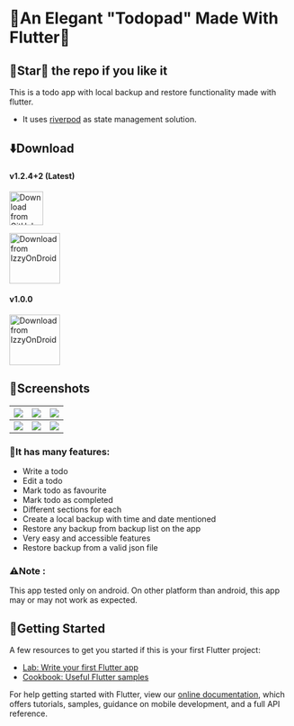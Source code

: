 # 💙An Elegant "Todopad" Made With Flutter💙
## 🌟Star🌟 the repo if you like it
This is a todo app with local backup and restore functionality made with flutter.

- It uses [riverpod](https://riverpod.dev/) as state management solution.

## ⬇️Download
#### v1.2.4+2 (Latest)
[<img src="https://img.shields.io/badge/GitHub-181717?logo=github&logoColor=white" alt="Download from GitHub" height="60">](https://github.com/TheAlphaApp/flutter_riverpod_todo_app/releases/)

[<img src="https://gitlab.com/IzzyOnDroid/repo/-/raw/master/assets/IzzyOnDroid.png" alt="Download from IzzyOnDroid" height="90">](https://apt.izzysoft.de/fdroid/index/apk/com.example.flutter_riverpod_todo_app)

#### v1.0.0
[<img src="https://play.google.com/intl/en_us/badges/images/generic/en_badge_web_generic.png" alt="Download from IzzyOnDroid" height="90">](https://play.google.com/store/apps/details?id=com.appdexon.todopad)
## 📱Screenshots

![](https://github.com/TheAlphaApp/flutter_riverpod_todo_app/blob/main/screenshots/Frame%20-%201.png?raw=true)|![](https://github.com/TheAlphaApp/flutter_riverpod_todo_app/blob/main/screenshots/Frame%20-%202.png?raw=true)|![](https://github.com/TheAlphaApp/flutter_riverpod_todo_app/blob/main/screenshots/Frame%20-%203.png?raw=true)
:-------------------------:|:-------------------------:|:---------------------:
![](https://github.com/TheAlphaApp/flutter_riverpod_todo_app/blob/main/screenshots/Frame%20-%204.png?raw=true)|![](https://github.com/TheAlphaApp/flutter_riverpod_todo_app/blob/main/screenshots/Frame%20-%205.png?raw=true)|![](https://github.com/TheAlphaApp/flutter_riverpod_todo_app/blob/main/screenshots/Frame%20-%206.png?raw=true)
### 🎯It has many features: 
- Write a todo
- Edit a todo
- Mark todo as favourite
- Mark todo as completed
- Different sections for each
- Create a local backup with time and date mentioned
- Restore any backup from backup list on the app
- Very easy and accessible features
- Restore backup from a valid json file

### ⚠️Note : 
This app tested only on android. On other platform than android, this app may or may not work as expected.


## 🔰Getting Started
A few resources to get you started if this is your first Flutter project:

- [Lab: Write your first Flutter app](https://flutter.dev/docs/get-started/codelab)
- [Cookbook: Useful Flutter samples](https://flutter.dev/docs/cookbook)

For help getting started with Flutter, view our
[online documentation](https://flutter.dev/docs), which offers tutorials,
samples, guidance on mobile development, and a full API reference.
